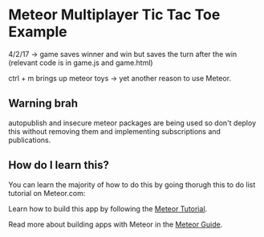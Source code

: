 # Meteor Multiplayer Tic Tac Toe Example

4/2/17 -> game saves winner and win but saves the turn after the win (relevant code is in game.js and game.html)

ctrl + m brings up meteor toys -> yet another reason to use Meteor.

## Warning brah

autopublish and insecure meteor packages are being used so don't deploy this without removing them and implementing subscriptions and publications.

## How do I learn this?

You can learn the majority of how to do this by going thorugh this to do list tutorial on Meteor.com:

Learn how to build this app by following the [Meteor Tutorial](http://www.meteor.com/install).

Read more about building apps with Meteor in the [Meteor Guide](http://guide.meteor.com).
